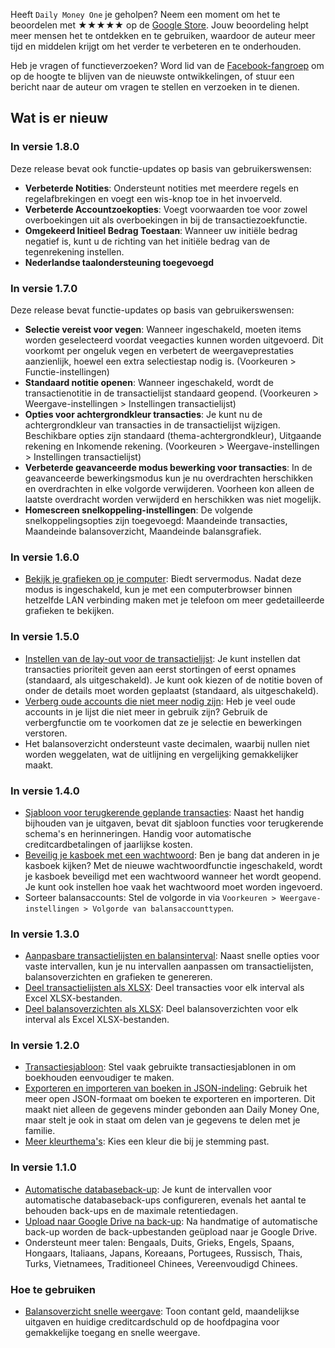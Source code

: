 Heeft `Daily Money One` je geholpen?  Neem een moment om het te beoordelen met ★★★★★ op de [Google Store](https://play.google.com/store/apps/details?id=com.colaorange.dailymoneyone). Jouw beoordeling helpt meer mensen het te ontdekken en te gebruiken, waardoor de auteur meer tijd en middelen krijgt om het verder te verbeteren en te onderhouden.

Heb je vragen of functieverzoeken? Word lid van de [Facebook-fangroep](https://www.facebook.com/colaorange.daily.money) om op de hoogte te blijven van de nieuwste ontwikkelingen, of stuur een bericht naar de auteur om vragen te stellen en verzoeken in te dienen.

## Wat is er nieuw

### In versie 1.8.0  
Deze release bevat ook functie-updates op basis van gebruikerswensen:
* **Verbeterde Notities**: Ondersteunt notities met meerdere regels en regelafbrekingen en voegt een wis-knop toe in het invoerveld.
* **Verbeterde Accountzoekopties**: Voegt voorwaarden toe voor zowel overboekingen uit als overboekingen in bij de transactiezoekfunctie.
* **Omgekeerd Initieel Bedrag Toestaan**: Wanneer uw initiële bedrag negatief is, kunt u de richting van het initiële bedrag van de tegenrekening instellen.
* **Nederlandse taalondersteuning toegevoegd**

### In versie 1.7.0  
Deze release bevat functie-updates op basis van gebruikerswensen:  
* **Selectie vereist voor vegen**: Wanneer ingeschakeld, moeten items worden geselecteerd voordat veegacties kunnen worden uitgevoerd. Dit voorkomt per ongeluk vegen en verbetert de weergaveprestaties aanzienlijk, hoewel een extra selectiestap nodig is. (Voorkeuren > Functie-instellingen)  
* **Standaard notitie openen**: Wanneer ingeschakeld, wordt de transactienotitie in de transactielijst standaard geopend. (Voorkeuren > Weergave-instellingen > Instellingen transactielijst)  
* **Opties voor achtergrondkleur transacties**: Je kunt nu de achtergrondkleur van transacties in de transactielijst wijzigen. Beschikbare opties zijn standaard (thema-achtergrondkleur), Uitgaande rekening en Inkomende rekening. (Voorkeuren > Weergave-instellingen > Instellingen transactielijst)  
* **Verbeterde geavanceerde modus bewerking voor transacties**: In de geavanceerde bewerkingsmodus kun je nu overdrachten herschikken en overdrachten in elke volgorde verwijderen. Voorheen kon alleen de laatste overdracht worden verwijderd en herschikken was niet mogelijk.  
* **Homescreen snelkoppeling-instellingen**: De volgende snelkoppelingsopties zijn toegevoegd: Maandeinde transacties, Maandeinde balansoverzicht, Maandeinde balansgrafiek.  

### In versie 1.6.0  
* [Bekijk je grafieken op je computer](https://youtu.be/Ag8cqg9gzi0): Biedt servermodus. Nadat deze modus is ingeschakeld, kun je met een computerbrowser binnen hetzelfde LAN verbinding maken met je telefoon om meer gedetailleerde grafieken te bekijken.

### In versie 1.5.0  
* [Instellen van de lay-out voor de transactielijst](https://youtu.be/TzQj2pY6sWs): Je kunt instellen dat transacties prioriteit geven aan eerst stortingen of eerst opnames (standaard, als uitgeschakeld). Je kunt ook kiezen of de notitie boven of onder de details moet worden geplaatst (standaard, als uitgeschakeld).  
* [Verberg oude accounts die niet meer nodig zijn](https://youtu.be/nKq7Mh_2nQA): Heb je veel oude accounts in je lijst die niet meer in gebruik zijn? Gebruik de verbergfunctie om te voorkomen dat ze je selectie en bewerkingen verstoren.  
* Het balansoverzicht ondersteunt vaste decimalen, waarbij nullen niet worden weggelaten, wat de uitlijning en vergelijking gemakkelijker maakt.  

### In versie 1.4.0  
* [Sjabloon voor terugkerende geplande transacties](https://youtu.be/TzQj2pY6sWs): Naast het handig bijhouden van je uitgaven, bevat dit sjabloon functies voor terugkerende schema's en herinneringen. Handig voor automatische creditcardbetalingen of jaarlijkse kosten.  
* [Beveilig je kasboek met een wachtwoord](https://youtu.be/peoYqNG_4pk): Ben je bang dat anderen in je kasboek kijken? Met de nieuwe wachtwoordfunctie ingeschakeld, wordt je kasboek beveiligd met een wachtwoord wanneer het wordt geopend. Je kunt ook instellen hoe vaak het wachtwoord moet worden ingevoerd.  
* Sorteer balansaccounts: Stel de volgorde in via `Voorkeuren > Weergave-instellingen > Volgorde van balansaccounttypen`.  

### In versie 1.3.0  
* [Aanpasbare transactielijsten en balansinterval](https://youtu.be/O7EcLN82qIU): Naast snelle opties voor vaste intervallen, kun je nu intervallen aanpassen om transactielijsten, balansoverzichten en grafieken te genereren.  
* [Deel transactielijsten als XLSX](https://youtu.be/Bf7j39fsCSc): Deel transacties voor elk interval als Excel XLSX-bestanden.  
* [Deel balansoverzichten als XLSX](https://youtu.be/kpxJxNsButA): Deel balansoverzichten voor elk interval als Excel XLSX-bestanden.  

### In versie 1.2.0  
* [Transactiesjabloon](https://youtu.be/CtfJ5BecZfY): Stel vaak gebruikte transactiesjablonen in om boekhouden eenvoudiger te maken.  
* [Exporteren en importeren van boeken in JSON-indeling](https://youtu.be/bHGEH7zcj78): Gebruik het meer open JSON-formaat om boeken te exporteren en importeren. Dit maakt niet alleen de gegevens minder gebonden aan Daily Money One, maar stelt je ook in staat om delen van je gegevens te delen met je familie.  
* [Meer kleurthema's](https://youtu.be/3Yw7m2AOvfc): Kies een kleur die bij je stemming past.  

### In versie 1.1.0  
* [Automatische databaseback-up](https://youtube.com/shorts/dWePWDncx0k): Je kunt de intervallen voor automatische databaseback-ups configureren, evenals het aantal te behouden back-ups en de maximale retentiedagen.  
* [Upload naar Google Drive na back-up](https://youtu.be/hOJdtKElLuw): Na handmatige of automatische back-up worden de back-upbestanden geüpload naar je Google Drive.  
* Ondersteunt meer talen: Bengaals, Duits, Grieks, Engels, Spaans, Hongaars, Italiaans, Japans, Koreaans, Portugees, Russisch, Thais, Turks, Vietnamees, Traditioneel Chinees, Vereenvoudigd Chinees.  

### Hoe te gebruiken  
 * [Balansoverzicht snelle weergave](https://youtu.be/66tJxSrI_vQ): Toon contant geld, maandelijkse uitgaven en huidige creditcardschuld op de hoofdpagina voor gemakkelijke toegang en snelle weergave.  